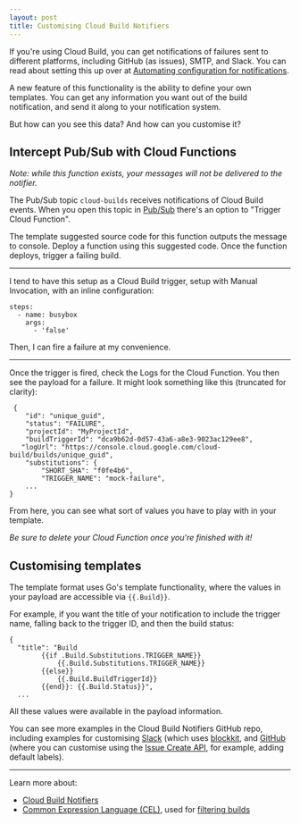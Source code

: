 ```yaml
---
layout: post
title: Customising Cloud Build Notifiers
---
```


If you're using Cloud Build, you can get notifications of failures sent to different platforms, including GitHub (as issues), SMTP, and Slack. You can read about setting this up over at [Automating configuration for notifications](https://cloud.google.com/build/docs/configuring-notifications/automate). 

A new feature of this functionality is the ability to define your own templates. You can get any information you want out of the build notification, and send it along to your notification system. 

But how can you see this data? And how can you customise it? 

## Intercept Pub/Sub with Cloud Functions

_Note: while this function exists, your messages will not be delivered to the notifier._

The Pub/Sub topic `cloud-builds` receives notifications of Cloud Build events. When you open this topic in [Pub/Sub](https://console.cloud.google.com/cloudpubsub/topic/detail/cloud-builds) there's an option to "Trigger Cloud Function". 

The template suggested source code for this function outputs the message to console. Deploy a function using this suggested code. Once the function deploys, trigger a failing build. 

---

I tend to have this setup as a Cloud Build trigger, setup with Manual Invocation, with an inline configuration: 

```
steps:
  - name: busybox
    args:
      - 'false'
```

Then, I can fire a failure at my convenience. 

---

Once the trigger is fired, check the Logs for the Cloud Function. You then see the payload for a failure. It might look something like this (truncated for clarity): 

```
 {
	"id": "unique_guid",
	"status": "FAILURE",
	"projectId": "MyProjectId",
	"buildTriggerId": "dca9b62d-0d57-43a6-a8e3-9023ac129ee8",
   "logUrl": "https://console.cloud.google.com/cloud-build/builds/unique_guid",
	"substitutions": {
		"SHORT_SHA": "f0fe4b6",
		"TRIGGER_NAME": "mock-failure",
	...
}
```

From here, you can see what sort of values you have to play with in your template. 

_Be sure to delete your Cloud Function once you're finished with it!_

## Customising templates

The template format uses Go's template functionality, where the values in your payload are accessible via `{{.Build}}`. 

For example, if you want the title of your notification to include the trigger name, falling back to the trigger ID, and then the build status:  

```
{
  "title": "Build 
  		{{if .Build.Substitutions.TRIGGER_NAME}}
  			{{.Build.Substitutions.TRIGGER_NAME}}
  		{{else}}
  			{{.Build.BuildTriggerId}}
  		{{end}}: {{.Build.Status}}",
  ...
```

All these values were available in the payload information. 

You can see more examples in the Cloud Build Notifiers GitHub repo, including examples for customising [Slack](https://github.com/GoogleCloudPlatform/cloud-build-notifiers/blob/master/slack/slack.json) (which uses [blockkit](https://api.slack.com/block-kit), and [GitHub](https://github.com/GoogleCloudPlatform/cloud-build-notifiers/blob/master/githubissues/githubissues.json) (where you can customise using the [Issue Create API](https://docs.github.com/en/rest/issues/issues#create-an-issue), for example, adding default labels).

---

Learn more about: 

 * [Cloud Build Notifiers](https://cloud.google.com/build/docs/configuring-notifications/notifiers)
 * [Common Expression Language (CEL)](https://github.com/google/cel-spec), used for [filtering builds](https://cloud.google.com/build/docs/configuring-notifications/configure-http#using_cel_to_filter_build_events)